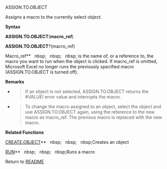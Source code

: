 ASSIGN.TO.OBJECT

Assigns a macro to the currently select object.

**Syntax**

**ASSIGN.TO.OBJECT**(**macro\_ref**)

**ASSIGN.TO.OBJECT**?(macro\_ref)

Macro\_ref**&nbsp;&nbsp;&nbsp;nbsp;&nbsp;&nbsp;&nbsp;nbsp;&nbsp;&nbsp;&nbsp;nbsp;&nbsp;is the name of, or a reference to, the
macro you want to run when the object is clicked. If macro\_ref is
omitted, Microsoft Excel no longer runs the previously specified macro
(ASSIGN.TO.OBJECT is turned off).

**Remarks**

  - > If an object is not selected, ASSIGN.TO.OBJECT returns the
    > \#VALUE\! error value and interrupts the macro.

  - > To change the macro assigned to an object, select the object and
    > use ASSIGN.TO.OBJECT again, using the reference to the new macro
    > as macro\_ref. The previous macro is replaced with the new macro.


**Related Functions**

[CREATE.OBJECT](CREATE.OBJECT.md)**&nbsp;&nbsp;&nbsp;nbsp;&nbsp;&nbsp;&nbsp;nbsp;&nbsp;&nbsp;&nbsp;nbsp;Creates an object

[RUN](RUN.md)**&nbsp;&nbsp;&nbsp;nbsp;&nbsp;&nbsp;&nbsp;nbsp;&nbsp;&nbsp;&nbsp;nbsp;Runs a macro



Return to [README](README.md)

